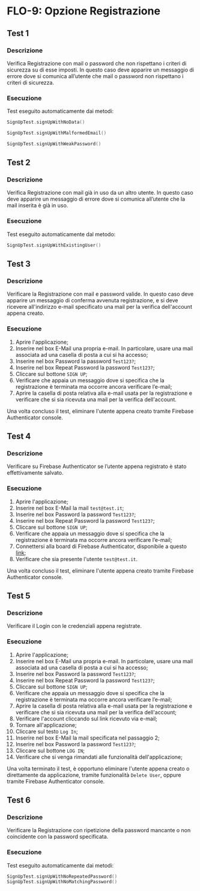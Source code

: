 # FLO-9: Opzione Registrazione

## Test 1

### Descrizione

Verifica Registrazione con mail o password che non rispettano i criteri di sicurezza su di esse imposti.
In questo caso deve apparire un messaggio di errore dove si comunica all’utente che mail o password
non rispettano i criteri di sicurezza.

### Esecuzione

Test eseguito automaticamente dai metodi:
```kotlin
SignUpTest.signUpWithNoData()
```
```kotlin
SignUpTest.signUpWithMalformedEmail()
```
```kotlin
SignUpTest.signUpWithWeakPassword()
```

## Test 2

### Descrizione

Verifica Registrazione con mail già in uso da un altro utente. In questo caso deve apparire un
messaggio di errore dove si comunica all’utente che la mail inserita è già in uso.

### Esecuzione

Test eseguito automaticamente dal metodo:
```kotlin
SignUpTest.signUpWithExistingUser()
```

## Test 3

### Descrizione

Verificare la Registrazione con mail e password valide. In questo caso deve apparire un messaggio di
conferma avvenuta registrazione, e si deve ricevere all'indirizzo e-mail specificato una mail per
la verifica dell'account appena creato.

### Esecuzione

1. Aprire l'applicazione;
2. Inserire nel box E-Mail una propria e-mail. In particolare, usare una mail associata ad una
casella di posta a cui si ha accesso;
3. Inserire nel box Password la password `Test123?`;
4. Inserire nel box Repeat Password la password `Test123?`;
5. Cliccare sul bottone `SIGN UP`;
6. Verificare che appaia un messaggio dove si specifica che la registrazione è terminata ma occorre ancora verificare l’e-mail;
7. Aprire la casella di posta relativa alla e-mail usata per la registrazione e verificare che si
sia ricevuta una mail per la verifica dell'account.

Una volta concluso il test, eliminare l'utente appena creato tramite Firebase Authenticator console.

## Test 4

### Descrizione

Verificare su Firebase Authenticator se l’utente appena registrato è stato effettivamente salvato.

### Esecuzione

1. Aprire l'applicazione;
2. Inserire nel box E-Mail la mail `test@test.it`;
3. Inserire nel box Password la password `Test123?`;
4. Inserire nel box Repeat Password la password `Test123?`;
5. Cliccare sul bottone `SIGN UP`;
6. Verificare che appaia un messaggio dove si specifica che la registrazione è terminata ma occorre ancora verificare l’e-mail;
8. Connettersi alla board di Firebase Authenticator, disponibile a questo [link](https://console.firebase.google.com/u/0/project/floraleye/authentication/users);
9. Verificare che sia presente l'utente `test@test.it`.

Una volta concluso il test, eliminare l'utente appena creato tramite Firebase Authenticator console.

## Test 5

### Descrizione

Verificare il Login con le credenziali appena registrate.

### Esecuzione

1. Aprire l'applicazione;
2. Inserire nel box E-Mail una propria e-mail. In particolare, usare una mail associata ad una
casella di posta a cui si ha accesso;
3. Inserire nel box Password la password `Test123?`;
4. Inserire nel box Repeat Password la password `Test123?`;
5. Cliccare sul bottone `SIGN UP`;
6. Verificare che appaia un messaggio dove si specifica che la registrazione è terminata ma occorre ancora verificare l’e-mail;
7. Aprire la casella di posta relativa alla e-mail usata per la registrazione e verificare che si
sia ricevuta una mail per la verifica dell'account;
8. Verificare l'account cliccando sul link ricevuto via e-mail;
9. Tornare all'applicazione;
10. Cliccare sul testo `Log In`;
11. Inserire nel box E-Mail la mail specificata nel passaggio 2;
12. Inserire nel box Password la password `Test123?`;
13. Cliccare sul bottone `LOG IN`;
14. Verificare che si venga rimandati alle funzionalità dell'applicazione;

Una volta terminato il test, è opportuno eliminare l'utente appena creato o direttamente da applicazione,
tramite funzionalità `Delete User`, oppure tramite Firebase Authenticator console.

## Test 6

### Descrizione

Verificare la Registrazione con ripetizione della password mancante o non coincidente con la password specificata.

### Esecuzione

Test eseguito automaticamente dai metodi:
```kotlin
SignUpTest.signUpWithNoRepeatedPassword()
SignUpTest.signUpWithNoMatchingPassword()
```